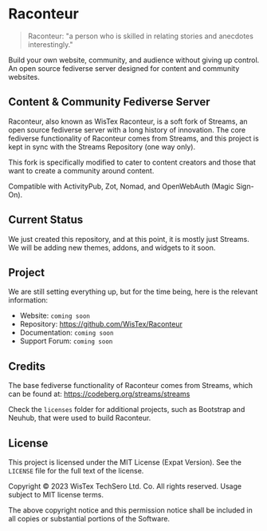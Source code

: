 # Raconteur

> Raconteur: "a person who is skilled in relating stories and anecdotes interestingly."

Build your own website, community, and audience without giving up control. An open source fediverse server designed for content and community websites.

## Content & Community Fediverse Server

Raconteur, also known as WisTex Raconteur, is a soft fork of Streams, an open source fediverse server with a long history of innovation. The core fediverse functionality of Raconteur comes from Streams, and this project is kept in sync with the Streams Repository (one way only).

This fork is specifically modified to cater to content creators and those that want to create a community around content.

Compatible with ActivityPub, Zot, Nomad, and OpenWebAuth (Magic Sign-On).

## Current Status

We just created this repository, and at this point, it is mostly just Streams. We will be adding new themes, addons, and widgets to it soon.

## Project

We are still setting everything up, but for the time being, here is the relevant information:

* Website: `coming soon`
* Repository: https://github.com/WisTex/Raconteur
* Documentation: `coming soon`
* Support Forum: `coming soon`

## Credits

The base fediverse functionality of Raconteur comes from Streams, which can be found at: https://codeberg.org/streams/streams

Check the `licenses` folder for additional projects, such as Bootstrap and Neuhub, that were used to build Raconteur.

## License

This project is licensed under the MIT License (Expat Version). See the `LICENSE` file for the full text of the license.

Copyright &copy; 2023 WisTex TechSero Ltd. Co. All rights reserved. Usage subject to MIT license terms.

The above copyright notice and this permission notice shall be included in all copies or substantial portions of the Software.
